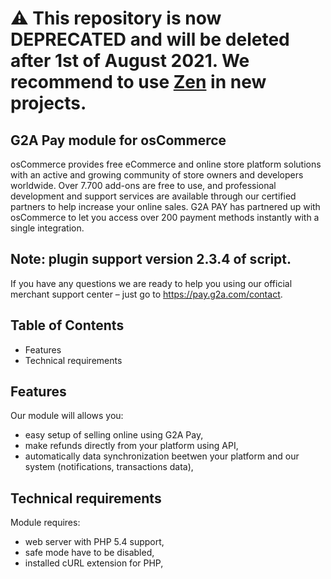 # ⚠ This repository is now DEPRECATED and will be deleted after 1st of August 2021. We recommend to use [Zen](https://www.zen.com/) in new projects.

## G2A Pay module for osCommerce

osCommerce provides free eCommerce and online store platform solutions with an active and growing community of store owners and developers worldwide. Over 7.700 add-ons are free to use, and professional development and support services are available through our certified partners to help increase your online sales. G2A PAY has partnered up with osCommerce to let you access over 200 payment methods instantly with a single integration.

## Note: plugin support version 2.3.4 of script.

If you have any questions we are ready to help you using our official 
merchant support center – just go to https://pay.g2a.com/contact.

## Table of Contents

- Features
- Technical requirements

## Features

Our module will allows you:

- easy setup of selling online using G2A Pay,
- make refunds directly from your platform using API,
- automatically data synchronization beetwen your platform and our system (notifications, transactions data),

## Technical requirements

Module requires:

- web server with PHP 5.4 support,
- safe mode have to be disabled,
- installed cURL extension for PHP,
